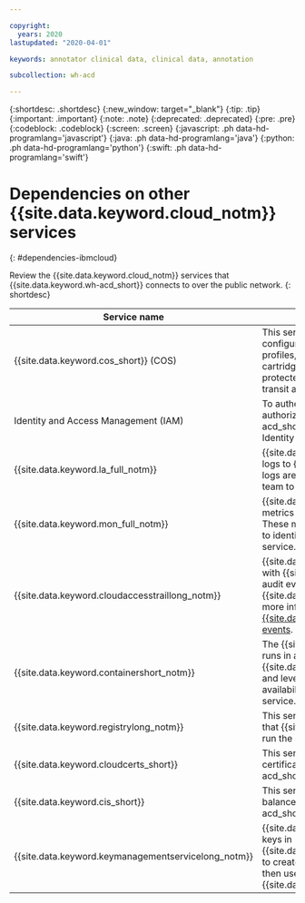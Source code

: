 ```yaml
---

copyright:
  years: 2020
lastupdated: "2020-04-01"

keywords: annotator clinical data, clinical data, annotation

subcollection: wh-acd

---
```


{:shortdesc: .shortdesc}
{:new_window: target="_blank"}
{:tip: .tip}
{:important: .important}
{:note: .note}
{:deprecated: .deprecated}
{:pre: .pre}
{:codeblock: .codeblock}
{:screen: .screen}
{:javascript: .ph data-hd-programlang='javascript'}
{:java: .ph data-hd-programlang='java'}
{:python: .ph data-hd-programlang='python'}
{:swift: .ph data-hd-programlang='swift'}


# Dependencies on other {{site.data.keyword.cloud_notm}} services
{: #dependencies-ibmcloud}

Review the {{site.data.keyword.cloud_notm}} services that {{site.data.keyword.wh-acd_short}} connects to over the public network.
{: shortdesc}

| Service name | Description|
| -----------|-------------------------------|
|{{site.data.keyword.cos_short}} (COS)|This service is used to store tenant-isolated configuration artifacts such as annotator flows, profiles, and other artifacts deployed via a cartridge. Access to this service instance is protected by IAM policies. All data is encrypted in transit and at rest.|
| Identity and Access Management (IAM) | To authenticate requests to the service and authorize user actions, {{site.data.keyword.wh-acd_short}} implements service access roles in Identity and Access Management (IAM).|
| {{site.data.keyword.la_full_notm}} | {{site.data.keyword.wh-acd_short}} sends service logs to {{site.data.keyword.la_full_notm}}. These logs are monitored and analyzed by the service team to detect and troubleshoot service issues.|
| {{site.data.keyword.mon_full_notm}} | {{site.data.keyword.wh-acd_short}} sends service metrics to {{site.data.keyword.mon_full_notm}}. These metrics are monitored by the service team to identify capacity and performance issues of the service.|
| {{site.data.keyword.cloudaccesstraillong_notm}} | {{site.data.keyword.wh-acd_short}} integrates with {{site.data.keyword.at_full_notm}} to forward audit events to the {{site.data.keyword.at_full_notm}} service. For more information, see [{{site.data.keyword.cloudaccesstraillong_notm}} events](wh-acd?topic=wh-acd-at_events). |
| {{site.data.keyword.containershort_notm}} | The {{site.data.keyword.wh-acd_short}} service runs in an {{site.data.keyword.containerlong_notm}} cluster and leverages the built-in security, high availability, and self-healing capabilities of the service. |
| {{site.data.keyword.registrylong_notm}} | This service is used to store the container images that {{site.data.keyword.wh-acd_short}} uses to run the service. |
| {{site.data.keyword.cloudcerts_short}} | This service is used to store and manage the TLS certificates for the {{site.data.keyword.wh-acd_short}} domains. |
| {{site.data.keyword.cis_short}} | This service is used to provide the global load balancer and firewall for {{site.data.keyword.wh-acd_short}} |
| {{site.data.keyword.keymanagementservicelong_notm}} | {{site.data.keyword.wh-acd_short}} uses root keys in {{site.data.keyword.keymanagementserviceshort}} to create data encryption keys (DEK). The DEK is then used to encrypt configuration data stored in {{site.data.keyword.cos_short}} |
